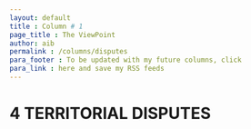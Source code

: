 ```yaml
---
layout: default
title : Column # 1
page_title : The ViewPoint
author: aib
permalink : /columns/disputes
para_footer : To be updated with my future columns, click 
para_link : here and save my RSS feeds
---
```


# 4 **TERRITORIAL DISPUTES**

